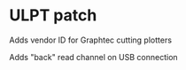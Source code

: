 # ULPT patch

Adds vendor ID for Graphtec cutting plotters

Adds "back" read channel on USB connection
